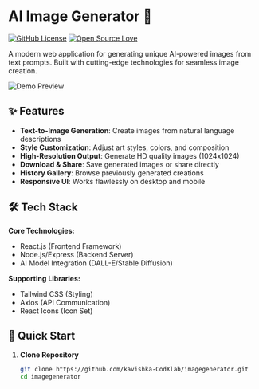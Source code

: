 
# AI Image Generator 🎨

[![GitHub License](https://img.shields.io/badge/license-MIT-blue.svg)](https://opensource.org/licenses/MIT)
[![Open Source Love](https://badges.frapsoft.com/os/v2/open-source.svg?v=103)](https://github.com/kavishka-CodXlab/imagegenerator)

A modern web application for generating unique AI-powered images from text prompts. Built with cutting-edge technologies for seamless image creation.

![Demo Preview](/assets/demo.gif) <!-- Add your demo gif/screenshot path -->

## ✨ Features

- **Text-to-Image Generation**: Create images from natural language descriptions
- **Style Customization**: Adjust art styles, colors, and composition
- **High-Resolution Output**: Generate HD quality images (1024x1024)
- **Download & Share**: Save generated images or share directly
- **History Gallery**: Browse previously generated creations
- **Responsive UI**: Works flawlessly on desktop and mobile

## 🛠 Tech Stack

**Core Technologies:**
- React.js (Frontend Framework)
- Node.js/Express (Backend Server)
- AI Model Integration (DALL-E/Stable Diffusion) <!-- Specify actual API used -->

**Supporting Libraries:**
- Tailwind CSS (Styling)
- Axios (API Communication)
- React Icons (Icon Set)

## 🚀 Quick Start

1. **Clone Repository**
   ```bash
   git clone https://github.com/kavishka-CodXlab/imagegenerator.git
   cd imagegenerator
